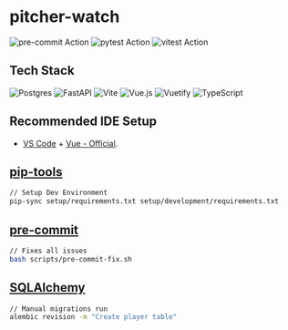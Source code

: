 # pitcher-watch

![pre-commit Action](https://github.com/btambara/pitcher-watch/actions/workflows/pre-commit.yml/badge.svg)
![pytest Action](https://github.com/btambara/pitcher-watch/actions/workflows/pytest.yml/badge.svg)
![vitest Action](https://github.com/btambara/pitcher-watch/actions/workflows/vitest.yml/badge.svg)

## Tech Stack

![Postgres](https://img.shields.io/badge/postgres-%23316192.svg?style=for-the-badge&logo=postgresql&logoColor=white)
![FastAPI](https://img.shields.io/badge/FastAPI-005571?style=for-the-badge&logo=fastapi)
![Vite](https://img.shields.io/badge/vite-%23646CFF.svg?style=for-the-badge&logo=vite&logoColor=white)
![Vue.js](https://img.shields.io/badge/vuejs-%2335495e.svg?style=for-the-badge&logo=vuedotjs&logoColor=%234FC08D)
![Vuetify](https://img.shields.io/badge/Vuetify-1867C0?style=for-the-badge&logo=vuetify&logoColor=AEDDFF)
![TypeScript](https://img.shields.io/badge/typescript-%23007ACC.svg?style=for-the-badge&logo=typescript&logoColor=white)

## Recommended IDE Setup

- [VS Code](https://code.visualstudio.com/) + [Vue - Official](https://marketplace.visualstudio.com/items?itemName=Vue.volar).

## [pip-tools](https://pypi.org/project/pip-tools/)

``` bash
// Setup Dev Environment
pip-sync setup/requirements.txt setup/development/requirements.txt
```

## [pre-commit](https://pre-commit.com/)

``` bash
// Fixes all issues
bash scripts/pre-commit-fix.sh
```

## [SQLAlchemy](https://www.sqlalchemy.org/)

``` bash
// Manual migrations run
alembic revision -m "Create player table"
```
